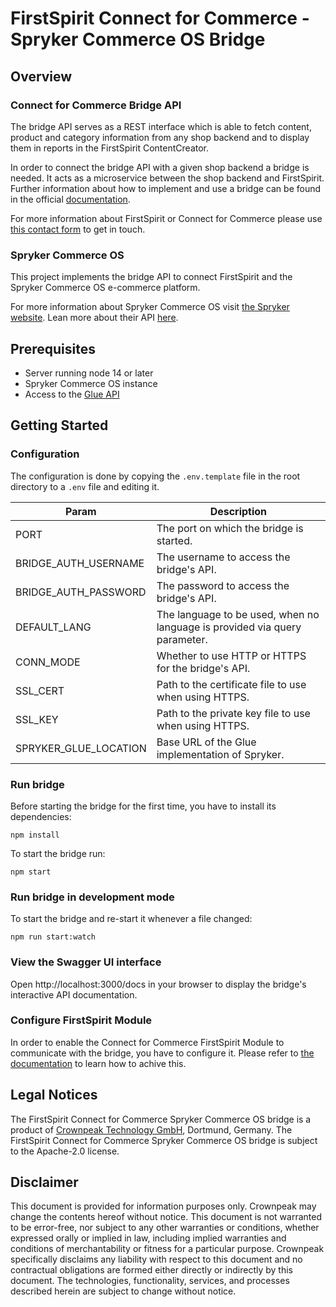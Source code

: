 # FirstSpirit Connect for Commerce - Spryker Commerce OS Bridge

## Overview

### Connect for Commerce Bridge API

The bridge API serves as a REST interface which is able to fetch content, product and category information from any shop backend and to display them in reports in the FirstSpirit ContentCreator.

In order to connect the bridge API with a given shop backend a bridge is needed. It acts as a microservice between the shop backend and FirstSpirit. Further information about how to implement and use a bridge can be found in the official [documentation](https://docs.e-spirit.com/ecom/fsconnect-com/FirstSpirit_Connect_for_Commerce_Documentation_EN.html).

For more information about FirstSpirit or Connect for Commerce please use [this contact form](https://www.crownpeak.com/contact-us) to get in touch.

### Spryker Commerce OS

This project implements the bridge API to connect FirstSpirit and the Spryker Commerce OS e-commerce platform.

For more information about Spryker Commerce OS visit [the Spryker website](https://spryker.com/).
Lean more about their API [here](https://docs.spryker.com/docs/scos/dev/glue-api-guides/202108.0/glue-rest-api.html).


## Prerequisites
- Server running node 14 or later
- Spryker Commerce OS instance
- Access to the [Glue API](https://docs.spryker.com/docs/scos/dev/glue-api-guides/202108.0/glue-rest-api.html)

## Getting Started

### Configuration
The configuration is done by copying the `.env.template` file in the root directory to a `.env` file and editing it.


| Param                 | Description                                                                |
| --------------------- | -------------------------------------------------------------------------- |
| PORT                  | The port on which the bridge is started.                                   |
| BRIDGE_AUTH_USERNAME  | The username to access the bridge's API.                                   |
| BRIDGE_AUTH_PASSWORD  | The password to access the bridge's API.                                   |
| DEFAULT_LANG          | The language to be used, when no language is provided via query parameter. |
| CONN_MODE             | Whether to use HTTP or HTTPS for the bridge's API.                         |
| SSL_CERT              | Path to the certificate file to use when using HTTPS.                      |
| SSL_KEY               | Path to the private key file to use when using HTTPS.                      |
| SPRYKER_GLUE_LOCATION | Base URL of the Glue implementation of Spryker.                            |

### Run bridge
Before starting the bridge for the first time, you have to install its dependencies:
```
npm install
```

To start the bridge run:

```
npm start
```

### Run bridge in development mode
To start the bridge and re-start it whenever a file changed:
```
npm run start:watch
```

### View the Swagger UI interface

Open http://localhost:3000/docs in your browser to display the bridge's interactive API documentation.

### Configure FirstSpirit Module
In order to enable the Connect for Commerce FirstSpirit Module to communicate with the bridge, you have to configure it. Please refer to [the documentation](https://docs.e-spirit.com/ecom/fsconnect-com/FirstSpirit_Connect_for_Commerce_Documentation_EN.html#install_pcomp) to learn how to achive this. 

## Legal Notices
The FirstSpirit Connect for Commerce Spryker Commerce OS bridge is a product of [Crownpeak Technology GmbH](https://www.crownpeak.com), Dortmund, Germany. The FirstSpirit Connect for Commerce Spryker Commerce OS bridge is subject to the Apache-2.0 license.

## Disclaimer
This document is provided for information purposes only. Crownpeak may change the contents hereof without notice. This document is not warranted to be error-free, nor subject to any other warranties or conditions, whether expressed orally or implied in law, including implied warranties and conditions of merchantability or fitness for a particular purpose. Crownpeak specifically disclaims any liability with respect to this document and no contractual obligations are formed either directly or indirectly by this document. The technologies, functionality, services, and processes described herein are subject to change without notice.